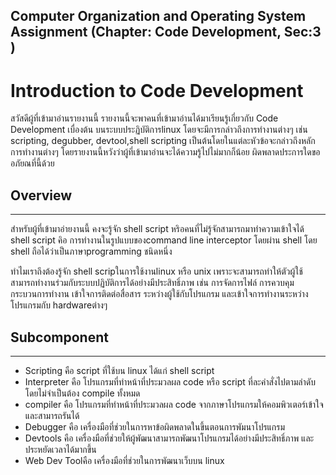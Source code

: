
 Computer Organization and Operating System Assignment (Chapter: Code Development, Sec:3 )
---

# Introduction to Code Development
สวัสดีผู้ที่เข้ามาอ่านรายงานนี้ รายงานนี้จะพาคนที่เข้ามาอ่านได้มาเรียนรู้เกี่ยวกับ Code Development เบื่องต้น บนระบบประฏิบัติการlinux โดยจะมีการกล่าวถึงการทำงานต่างๆ เช่น scripting, degubber, devtool,shell scripting เป็นต้นโดยในแต่ละหัวข้อจะกล่าวถึงหลักการทำงานต่างๆ โดยรายงานนี้หวังว่าผู้ที่เข้ามาอ่านจะได้ความรู้ไปไม่มากก็น้อย ผิดพลาดประการใดขออภัยณที่นี้ด้วย

## Overview
---

 สำหรับผู้ที่เข้ามาอ่ายงานนี้ คงจะรู้จัก shell script หริอคนที่ไม่รู้จักสามารถมาทำความเข้าใจได้ shell script คิอ การทำงานในรูปแบบของcommand line interceptor โดยผ่าน shell โดย shell ถือได้ว่าเป็นภาษาprogramming ชนิดหนึ่ง

 ทำไมเราถึงต้องรู้จัก shell scripในการใช้งานlinux หรือ unix เพราะจะสามารถทำให้ตัวผู้ใช้สามารถทำงานร่วมกับระบบปฏิบัติการได้อย่างมีประสิทธิ์ภาพ เช่น การจัดการไฟล์ การควบคุมกระบวนการทำงาน เข้าใจการติดต่อสื่อสาร ระหว่างผู้ใช้กับโปรแกรม และเข้าใจการทำงานระหว่างโปรแกรมกับ hardwareต่างๆ

## Subcomponent
---

* Scripting คือ script ที่ใช้บน linux ได้แก่ shell script
* Interpreter คือ โปรแกรมที่ทำหน้าที่ประมวลผล code หรือ script ที่ละคำสั่งไปตามลำดับโดยไม่จำเป็นต้อง compile ทั้งหมด
* compiler คือ โปรแกรมที่ทำหน้าที่ประมวลผล code จากภาษาโปรแกรมให้คอมพิวเตอร์เข้าใจและสามารถรันได้
* Debugger คือ เครื่องมือที่ช่วยในการหาข้อผิดพลาดในขึ้นตอนการพัมนาโปรแกรม
* Devtools คือ เครื่องมือที่ช่วยให้ผู้พัฒนาสามารถพัฒนาโปรแกรมได้อย่างมีประสิทธิ์ภาพ และประหยัดเวลาได้มากขึ้น
* Web Dev Toolคือ เครื่องมือที่ช่วยในการพัฒนาเว็บบน linux 